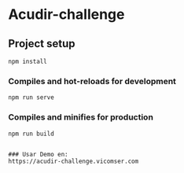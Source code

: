 # Acudir-challenge

## Project setup
```
npm install
```

### Compiles and hot-reloads for development
```
npm run serve
```

### Compiles and minifies for production
```
npm run build


### Usar Demo en:
https://acudir-challenge.vicomser.com

```

